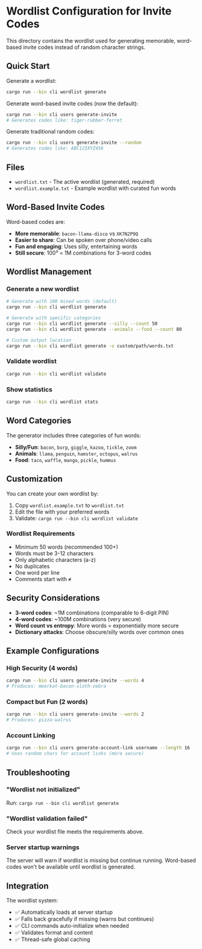 # Wordlist Configuration for Invite Codes

This directory contains the wordlist used for generating memorable, word-based invite codes instead of random character strings.

## Quick Start

Generate a wordlist:
```bash
cargo run --bin cli wordlist generate
```

Generate word-based invite codes (now the default):
```bash
cargo run --bin cli users generate-invite
# Generates codes like: tiger-rubber-ferret
```

Generate traditional random codes:
```bash
cargo run --bin cli users generate-invite --random
# Generates codes like: ABC123XYZ456
```

## Files

- `wordlist.txt` - The active wordlist (generated, required)
- `wordlist.example.txt` - Example wordlist with curated fun words

## Word-Based Invite Codes

Word-based codes are:
- **More memorable**: `bacon-llama-disco` vs `XK7N2P9Q`
- **Easier to share**: Can be spoken over phone/video calls
- **Fun and engaging**: Uses silly, entertaining words
- **Still secure**: 100³ = 1M combinations for 3-word codes

## Wordlist Management

### Generate a new wordlist
```bash
# Generate with 100 mixed words (default)
cargo run --bin cli wordlist generate

# Generate with specific categories
cargo run --bin cli wordlist generate --silly --count 50
cargo run --bin cli wordlist generate --animals --food --count 80

# Custom output location
cargo run --bin cli wordlist generate -o custom/path/words.txt
```

### Validate wordlist
```bash
cargo run --bin cli wordlist validate
```

### Show statistics
```bash
cargo run --bin cli wordlist stats
```

## Word Categories

The generator includes three categories of fun words:

- **Silly/Fun**: `bacon`, `burp`, `giggle`, `kazoo`, `tickle`, `zoom`
- **Animals**: `llama`, `penguin`, `hamster`, `octopus`, `walrus`
- **Food**: `taco`, `waffle`, `mango`, `pickle`, `hummus`

## Customization

You can create your own wordlist by:

1. Copy `wordlist.example.txt` to `wordlist.txt`
2. Edit the file with your preferred words
3. Validate: `cargo run --bin cli wordlist validate`

### Wordlist Requirements

- Minimum 50 words (recommended 100+)
- Words must be 3-12 characters
- Only alphabetic characters (a-z)
- No duplicates
- One word per line
- Comments start with `#`

## Security Considerations

- **3-word codes**: ~1M combinations (comparable to 6-digit PIN)
- **4-word codes**: ~100M combinations (very secure)
- **Word count vs entropy**: More words = exponentially more secure
- **Dictionary attacks**: Choose obscure/silly words over common ones

## Example Configurations

### High Security (4 words)
```bash
cargo run --bin cli users generate-invite --words 4
# Produces: meerkat-bacon-sloth-zebra
```

### Compact but Fun (2 words)
```bash
cargo run --bin cli users generate-invite --words 2
# Produces: pizza-walrus
```

### Account Linking
```bash
cargo run --bin cli users generate-account-link username --length 16
# Uses random chars for account links (more secure)
```

## Troubleshooting

### "Wordlist not initialized"
Run: `cargo run --bin cli wordlist generate`

### "Wordlist validation failed"
Check your wordlist file meets the requirements above.

### Server startup warnings
The server will warn if wordlist is missing but continue running. Word-based codes won't be available until wordlist is generated.

## Integration

The wordlist system:
- ✅ Automatically loads at server startup
- ✅ Falls back gracefully if missing (warns but continues)
- ✅ CLI commands auto-initialize when needed
- ✅ Validates format and content
- ✅ Thread-safe global caching
